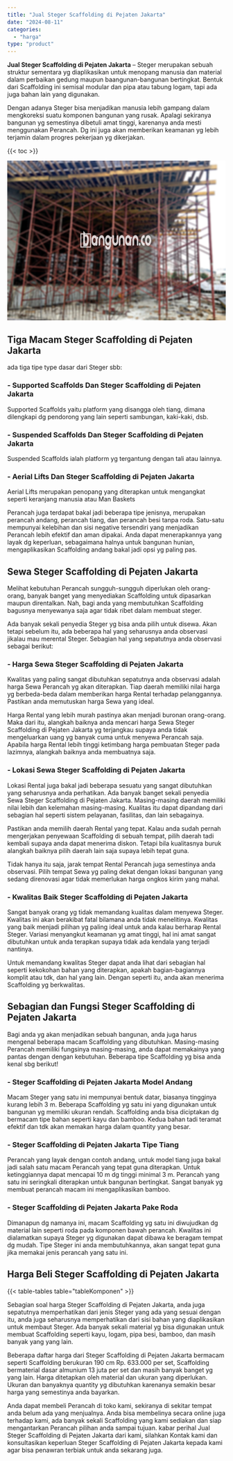 ```yaml
---
title: "Jual Steger Scaffolding di Pejaten Jakarta"
date: "2024-08-11"
categories: 
  - "harga"
type: "product"
---
```


**Jual Steger Scaffolding di Pejaten Jakarta** – Steger merupakan sebuah struktur sementara yg diaplikasikan untuk menopang manusia dan material dalam perbaikan gedung maupun baangunan-bangunan bertingkat. Bentuk dari Scaffolding ini semisal modular dan pipa atau tabung logam, tapi ada juga bahan lain yang digunakan.

Dengan adanya Steger bisa menjadikan manusia lebih gampang dalam mengkoreksi suatu komponen bangunan yang rusak. Apalagi sekiranya bangunan yg semestinya dibetuli amat tinggi, karenanya anda mesti menggunakan Perancah. Dg ini juga akan memberikan keamanan yg lebih terjamin dalam progres pekerjaan yg dikerjakan.

{{< toc >}}

![Jual Steger Scaffolding di Pejaten Jakarta](/images/sewa-scaffolding-steger-28.png)

## Tiga Macam Steger Scaffolding di Pejaten Jakarta

ada tiga tipe type dasar dari Steger sbb:

### \- Supported Scaffolds Dan Steger Scaffolding di Pejaten Jakarta

Supported Scaffolds yaitu platform yang disangga oleh tiang, dimana dilengkapi dg pendorong yang lain seperti sambungan, kaki-kaki, dsb.

### \- Suspended Scaffolds Dan Steger Scaffolding di Pejaten Jakarta

Suspended Scaffolds ialah platform yg tergantung dengan tali atau lainnya.

### \- Aerial Lifts Dan Steger Scaffolding di Pejaten Jakarta

Aerial Lifts merupakan penopang yang diterapkan untuk mengangkat seperti keranjang manusia atau Man Baskets

Perancah juga terdapat bakal jadi beberapa tipe jenisnya, merupakan perancah andang, perancah tiang, dan perancah besi tanpa roda. Satu-satu mempunyai kelebihan dan sisi negative tersendiri yang menjadikan Perancah lebih efektif dan aman dipakai. Anda dapat menerapkannya yang layak dg keperluan, sebagaimana halnya untuk bangunan hunian, mengaplikasikan Scaffolding andang bakal jadi opsi yg paling pas.

## Sewa Steger Scaffolding di Pejaten Jakarta

Melihat kebutuhan Perancah sungguh-sungguh diperlukan oleh orang-orang, banyak banget yang menyediakan Scaffolding untuk dipasarkan maupun direntalkan. Nah, bagi anda yang membutuhkan Scaffolding bagusnya menyewanya saja agar tidak ribet dalam membuat steger.

Ada banyak sekali penyedia Steger yg bisa anda pilih untuk disewa. Akan tetapi sebelum itu, ada beberapa hal yang seharusnya anda observasi jikalau mau merental Steger. Sebagian hal yang sepatutnya anda observasi sebagai berikut:

### \- Harga Sewa Steger Scaffolding di Pejaten Jakarta

Kwalitas yang paling sangat dibutuhkan sepatutnya anda observasi adalah harga Sewa Perancah yg akan diterapkan. Tiap daerah memiliki nilai harga yg berbeda-beda dalam memberikan harga Rental terhadap pelanggannya. Pastikan anda memutuskan harga Sewa yang ideal.

Harga Rental yang lebih murah pastinya akan menjadi buronan orang-orang. Maka dari itu, alangkah baiknya anda mencari harga Sewa Steger Scaffolding di Pejaten Jakarta yg terjangkau supaya anda tidak mengeluarkan uang yg banyak cuma untuk menyewa Perancah saja. Apabila harga Rental lebih tinggi ketimbang harga pembuatan Steger pada lazimnya, alangkah baiknya anda membuatnya saja.

### \- Lokasi Sewa Steger Scaffolding di Pejaten Jakarta

Lokasi Rental juga bakal jadi beberapa sesuatu yang sangat dibutuhkan yang seharusnya anda perhatikan. Ada banyak banget sekali penyedia Sewa Steger Scaffolding di Pejaten Jakarta. Masing-masing daerah memiliki nilai lebih dan kelemahan masing-masing. Kualitas itu dapat dipandang dari sebagian hal seperti sistem pelayanan, fasilitas, dan lain sebagainya.

Pastikan anda memilih daerah Rental yang tepat. Kalau anda sudah pernah mengerjakan penyewaan Scaffolding di sebuah tempat, pilih daerah tadi kembali supaya anda dapat menerima diskon. Tetapi bila kualitasnya buruk alangkah baiknya pilih daerah lain saja supaya lebih tepat guna.

Tidak hanya itu saja, jarak tempat Rental Perancah juga semestinya anda observasi. Pilih tempat Sewa yg paling dekat dengan lokasi bangunan yang sedang direnovasi agar tidak memerlukan harga ongkos kirim yang mahal.

### \- Kwalitas Baik Steger Scaffolding di Pejaten Jakarta

Sangat banyak orang yg tidak memandang kualitas dalam menyewa Steger. Kwalitas ini akan berakibat fatal bilamana anda tidak menelitinya. Kwalitas yang baik menjadi pilihan yg paling ideal untuk anda kalau berharap Rental Steger. Variasi menyangkut keamanan yg amat tinggi, hal ini amat sangat dibutuhkan untuk anda terapkan supaya tidak ada kendala yang terjadi nantinya.

Untuk memandang kwalitas Steger dapat anda lihat dari sebagian hal seperti kekokohan bahan yang diterapkan, apakah bagian-bagiannya komplit atau tdk, dan hal yang lain. Dengan seperti itu, anda akan menerima Scaffolding yg berkwalitas.

## Sebagian dan Fungsi Steger Scaffolding di Pejaten Jakarta

Bagi anda yg akan menjadikan sebuah bangunan, anda juga harus mengenal beberapa macam Scaffolding yang dibutuhkan. Masing-masing Perancah memiliki fungsinya masing-masing, anda dapat memakainya yang pantas dengan dengan kebutuhan. Beberapa tipe Scaffolding yg bisa anda kenal sbg berikut!

### \- Steger Scaffolding di Pejaten Jakarta Model Andang

Macam Steger yang satu ini mempunyai bentuk datar, biasanya tingginya kurang lebih 3 m. Beberapa Scaffolding yg satu ini yang digunakan untuk bangunan yg memiliki ukuran rendah. Scaffolding anda bisa diciptakan dg bermacam tipe bahan seperti kayu dan bamboo. Kedua bahan tadi teramat efektif dan tdk akan memakan harga dalam quantity yang besar.

### \- Steger Scaffolding di Pejaten Jakarta Tipe Tiang

Perancah yang layak dengan contoh andang, untuk model tiang juga bakal jadi salah satu macam Perancah yang tepat guna diterapkan. Untuk ketinggiannya dapat mencapai 10 m dg tinggi minimal 3 m. Perancah yang satu ini seringkali diterapkan untuk bangunan bertingkat. Sangat banyak yg membuat perancah macam ini mengaplikasikan bamboo.

### \- Steger Scaffolding di Pejaten Jakarta Pake Roda

Dimanapun dg namanya ini, macam Scaffolding yg satu ini diwujudkan dg material lain seperti roda pada komponen bawah perancah. Kwalitas ini dialamatkan supaya Steger yg digunakan dapat dibawa ke beragam tempat dg mudah. Tipe Steger ini anda membutuhkannya, akan sangat tepat guna jika memakai jenis perancah yang satu ini.

## Harga Beli Steger Scaffolding di Pejaten Jakarta

{{< table-tables table="tableKomponen" >}}

Sebagian soal harga Steger Scaffolding di Pejaten Jakarta, anda juga sepatutnya memperhatikan dari jenis Steger yang ada yang sesuai dengan itu, anda juga seharusnya memperhatikan dari sisi bahan yang diaplikasikan untuk membaut Steger. Ada banyak sekali material yg bisa digunakan untuk membuat Scaffolding seperti kayu, logam, pipa besi, bamboo, dan masih banyak yang yang lain.

Beberapa daftar harga dari Steger Scaffolding di Pejaten Jakarta bermacam seperti Scaffolding berukuran 190 cm Rp. 633.000 per set, Scaffolding bermaterial dasar almunium 13 juta per set dan masih banyak banget yg yang lain. Harga ditetapkan oleh material dan ukuran yang diperlukan. Ukuran dan banyaknya quantity yg dibutuhkan karenanya semakin besar harga yang semestinya anda bayarkan.

Anda dapat membeli Perancah di toko kami, sekiranya di sekitar tempat anda belum ada yang menjualnya. Anda bisa membelinya secara online juga terhadap kami, ada banyak sekali Scaffolding yang kami sediakan dan siap mengantarkan Perancah pilihan anda sampai tujuan. kabar perihal Jual Steger Scaffolding di Pejaten Jakarta dari kami, silahkan Kontak kami dan konsultasikan keperluan Steger Scaffolding di Pejaten Jakarta kepada kami agar bisa penawran terbiak untuk anda sekarang juga.
